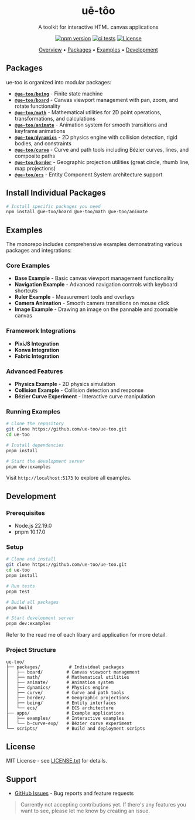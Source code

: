 <h1 align="center">
    uē-tôo
</h1>
<p align="center">
    A toolkit for interactive HTML canvas applications
</p>

<div align="center">

[![npm version](https://img.shields.io/npm/v/ue-too.svg?style=for-the-badge)](https://www.npmjs.com/package/ue-too)
[![ci tests](https://img.shields.io/github/actions/workflow/status/niuee/board/ci-test.yml?label=test&style=for-the-badge)](https://github.com/niuee/board/actions/workflows/ci-test.yml)
[![License](https://img.shields.io/github/license/niuee/board?style=for-the-badge)](https://github.com/niuee/board/blob/main/LICENSE.txt)

</div>

<p align="center">
  <a href="#overview">Overview</a> •
  <a href="#packages">Packages</a> •
  <a href="#examples">Examples</a> •
  <a href="#development">Development</a>
</p>

## Packages

ue-too is organized into modular packages:

- [**`@ue-too/being`**](./packages/being/readme.md) - Finite state machine
- [**`@ue-too/board`**](./packages/board/readme.md) - Canvas viewport management with pan, zoom, and rotate functionality
- [**`@ue-too/math`**](./packages/math/readme.md) - Mathematical utilities for 2D point operations, transformations, and calculations
- [**`@ue-too/animate`**](./packages/animate/readme.md) - Animation system for smooth transitions and keyframe animations
- [**`@ue-too/dynamics`**](./packages/dynamics/readme.md) - 2D physics engine with collision detection, rigid bodies, and constraints
- [**`@ue-too/curve`**](./packages/curve/readme.md) - Curve and path tools including Bézier curves, lines, and composite paths
- [**`@ue-too/border`**](./packages/border/readme.md) - Geographic projection utilities (great circle, rhumb line, map projections)
- [**`@ue-too/ecs`**](./packages/ecs/readme.md) - Entity Component System architecture support

## Install Individual Packages
```bash
# Install specific packages you need
npm install @ue-too/board @ue-too/math @ue-too/animate
```

## Examples

The monorepo includes comprehensive examples demonstrating various packages and integrations:

### Core Examples
- **Base Example** - Basic canvas viewport management functionality
- **Navigation Example** - Advanced navigation controls with keyboard shortcuts
- **Ruler Example** - Measurement tools and overlays
- **Camera Animation** - Smooth camera transitions on mouse click
- **Image Example** - Drawing an image on the pannable and zoomable canvas

### Framework Integrations
- **PixiJS Integration**
- **Konva Integration**
- **Fabric Integration**

### Advanced Features
- **Physics Example** - 2D physics simulation
- **Collision Example** - Collision detection and response
- **Bézier Curve Experiment** - Interactive curve manipulation

### Running Examples

```bash
# Clone the repository
git clone https://github.com/ue-too/ue-too.git
cd ue-too

# Install dependencies
pnpm install

# Start the development server
pnpm dev:examples
```

Visit `http://localhost:5173` to explore all examples.

## Development

### Prerequisites
- Node.js 22.19.0
- pnpm 10.17.0

### Setup
```bash
# Clone and install
git clone https://github.com/ue-too/ue-too.git
cd ue-too
pnpm install

# Run tests
pnpm test

# Build all packages
pnpm build

# Start development server
pnpm dev:examples
```

Refer to the read me of each libary and application for more detail.

### Project Structure
```
ue-too/
├── packages/           # Individual packages
│   ├── board/         # Canvas viewport management
│   ├── math/          # Mathematical utilities
│   ├── animate/       # Animation system
│   ├── dynamics/      # Physics engine
│   ├── curve/         # Curve and path tools
│   ├── border/        # Geographic projections
│   ├── being/         # Entity interfaces
│   └── ecs/           # ECS architecture
├── apps/              # Example applications
│   ├── examples/      # Interactive examples
│   └── b-curve-exp/   # Bézier curve experiment 
└── scripts/           # Build and deployment scripts
```

## License

MIT License - see [LICENSE.txt](LICENSE.txt) for details.

## Support

- [GitHub Issues](https://github.com/ue-too/ue-too/issues) - Bug reports and feature requests

> Currently not accepting contributions yet. If there's any features you want to see, please let me know by creating an issue.
